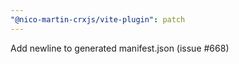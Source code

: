 ```yaml
---
"@nico-martin-crxjs/vite-plugin": patch
---
```


Add newline to generated manifest.json (issue #668)
